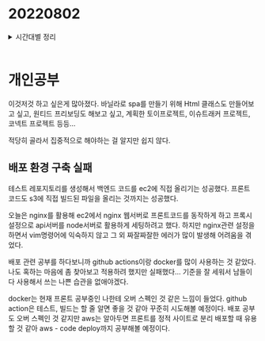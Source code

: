 # 20220802

<details>
<summary>시간대별 정리</summary>

### 아침

브랜치 전략 및 레포지토리 관리 방법 정리

### 오전

회고 작성

선언적으로 깔끔하게 사용가능한 createElement고민

원티드 프리보딩

### 오후

aws배포하는 방법 찾아보기

docker 맛보기 실패

nginx설정 실패

### 저녁

댓글컴포넌트 마무리

</details>
<br>

# 개인공부

이것저것 하고 싶은게 많아졌다. 바닐라로 spa를 만들기 위해 Html 클래스도 만들어보고 싶고, 원티드 프리보딩도 해보고 싶고, 계획한 토이프로젝트, 이슈트래커 프로젝트, 코넥트 프로젝트 등등…

적당히 골라서 집중적으로 해야하는 걸 알지만 쉽지 않다.

## 배포 환경 구축 실패

테스트 레포지토리를 생성해서 백엔드 코드를 ec2에 직접 올리기는 성공했다. 프론트 코드도 s3에 직접 빌드된 파일을 올리는 것까지는 성공했다.

오늘은 nginx를 활용해 ec2에서 nginx 웹서버로 프론트코드를 동작하게 하고 프록시 설정으로 api서버를 node서버로 활용하게 세팅하려고 했다. 하지만 nginx관련 설정을 하면서 vim명령어에 익숙하지 않고 그 외 짜잘짜잘한 에러가 많이 발생해 어려움을 겪었다.

배포 관련 공부를 하다보니까 github actions이랑 docker를 많이 사용하는 것 같았다. 나도 혹하는 마음에 좀 찾아보고 적용하려 했지만 실패했다… 기준을 잘 세워서 남들이 다 사용해서 쓰는 나쁜 습관을 없애야겠다.

docker는 현재 프론트 공부중인 나한테 오버 스펙인 것 같은 느낌이 들었다. github action은 테스트, 빌드는 할 줄 알면 좋을 것 같아 꾸준히 시도해볼 예정이다. 배포 공부도 오버 스펙인 것 같지만 aws는 알아두면 프론트를 정적 사이트로 분리 배포할 때 유용할 것 같아 aws - code deploy까지 공부해볼 예정이다.
